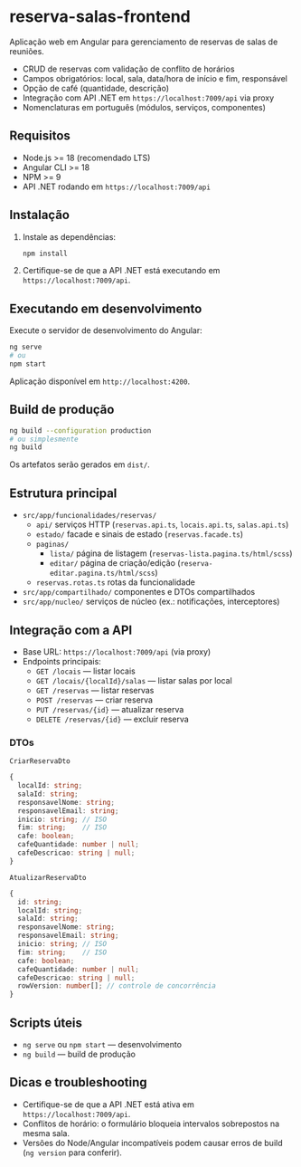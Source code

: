 # reserva-salas-frontend

Aplicação web em Angular para gerenciamento de reservas de salas de reuniões.

- CRUD de reservas com validação de conflito de horários
- Campos obrigatórios: local, sala, data/hora de início e fim, responsável
- Opção de café (quantidade, descrição)
- Integração com API .NET em `https://localhost:7009/api` via proxy
- Nomenclaturas em português (módulos, serviços, componentes)

## Requisitos

- Node.js >= 18 (recomendado LTS)
- Angular CLI >= 18
- NPM >= 9
- API .NET rodando em `https://localhost:7009/api`

## Instalação

1. Instale as dependências:

   ```bash
   npm install
   ```

2. Certifique-se de que a API .NET está executando em `https://localhost:7009/api`.

## Executando em desenvolvimento

Execute o servidor de desenvolvimento do Angular:

```bash
ng serve
# ou
npm start
```

Aplicação disponível em `http://localhost:4200`.

## Build de produção

```bash
ng build --configuration production
# ou simplesmente
ng build
```

Os artefatos serão gerados em `dist/`.

## Estrutura principal

- `src/app/funcionalidades/reservas/`
  - `api/` serviços HTTP (`reservas.api.ts`, `locais.api.ts`, `salas.api.ts`)
  - `estado/` facade e sinais de estado (`reservas.facade.ts`)
  - `paginas/`
    - `lista/` página de listagem (`reservas-lista.pagina.ts/html/scss`)
    - `editar/` página de criação/edição (`reserva-editar.pagina.ts/html/scss`)
  - `reservas.rotas.ts` rotas da funcionalidade
- `src/app/compartilhado/` componentes e DTOs compartilhados
- `src/app/nucleo/` serviços de núcleo (ex.: notificações, interceptores)

## Integração com a API

- Base URL: `https://localhost:7009/api` (via proxy)
- Endpoints principais:
  - `GET /locais` — listar locais
  - `GET /locais/{localId}/salas` — listar salas por local
  - `GET /reservas` — listar reservas
  - `POST /reservas` — criar reserva
  - `PUT /reservas/{id}` — atualizar reserva
  - `DELETE /reservas/{id}` — excluir reserva

### DTOs

`CriarReservaDto`

```ts
{
  localId: string;
  salaId: string;
  responsavelNome: string;
  responsavelEmail: string;
  inicio: string; // ISO
  fim: string;    // ISO
  cafe: boolean;
  cafeQuantidade: number | null;
  cafeDescricao: string | null;
}
```

`AtualizarReservaDto`

```ts
{
  id: string;
  localId: string;
  salaId: string;
  responsavelNome: string;
  responsavelEmail: string;
  inicio: string; // ISO
  fim: string;    // ISO
  cafe: boolean;
  cafeQuantidade: number | null;
  cafeDescricao: string | null;
  rowVersion: number[]; // controle de concorrência
}
```

## Scripts úteis

- `ng serve` ou `npm start` — desenvolvimento
- `ng build` — build de produção

## Dicas e troubleshooting

- Certifique-se de que a API .NET está ativa em `https://localhost:7009/api`.
- Conflitos de horário: o formulário bloqueia intervalos sobrepostos na mesma sala.
- Versões do Node/Angular incompatíveis podem causar erros de build (`ng version` para conferir).
